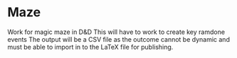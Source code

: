 # Maze
Work for magic maze in D&amp;D
This will have to work to create key ramdone events
The output will be a CSV file as the outcome cannot be dynamic and must be
able to import in to the LaTeX file for publishing.
